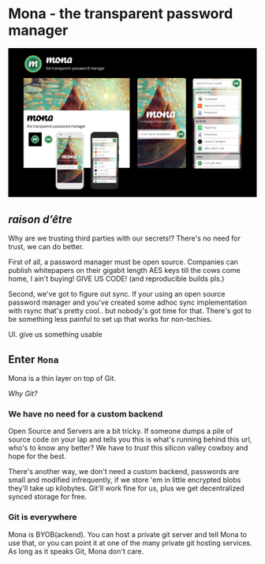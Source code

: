 # Mona - the transparent password manager

<img src="/assets/mona_design.png"></img>

## _raison d’être_

Why are we trusting third parties with our secrets!? There's no need for trust, we can do better.

First of all, a password manager must be open source. Companies can publish whitepapers on their gigabit length AES keys till the cows come home, I ain't buying! GIVE US CODE! (and reproducible builds pls.)

Second, we've got to figure out sync. If your using an open source password manager and you've created some adhoc sync implementation with rsync that's pretty cool.. but nobody's got time for that. There's got to be something less painful to set up that works for non-techies.

UI. give us something usable

## Enter `Mona`

Mona is a thin layer on top of Git.

_Why Git?_

### We have no need for a custom backend

Open Source and Servers are a bit tricky. If someone dumps a pile of source code on your lap and tells you this is what's running behind this url, who's to know any better? We have to _trust_ this silicon valley cowboy and hope for the best.

There's another way, we don't need a custom backend, passwords are small and modified infrequently, if we store 'em in little encrypted blobs they'll take up kilobytes. Git'll work fine for us, plus we get decentralized synced storage for free.

### Git is everywhere

Mona is BYOB(ackend). You can host a private git server and tell Mona to use that, or you can point it at one of the many private git hosting services. As long as it speaks Git, Mona don't care.

